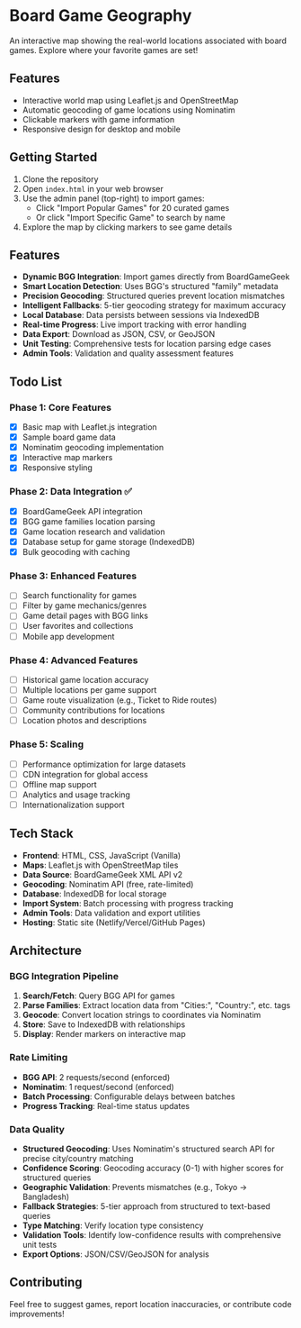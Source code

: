 # Board Game Geography

An interactive map showing the real-world locations associated with board games. Explore where your favorite games are set!

## Features

- Interactive world map using Leaflet.js and OpenStreetMap
- Automatic geocoding of game locations using Nominatim
- Clickable markers with game information
- Responsive design for desktop and mobile

## Getting Started

1. Clone the repository
2. Open `index.html` in your web browser
3. Use the admin panel (top-right) to import games:
   - Click "Import Popular Games" for 20 curated games
   - Or click "Import Specific Game" to search by name
4. Explore the map by clicking markers to see game details

## Features

- **Dynamic BGG Integration**: Import games directly from BoardGameGeek
- **Smart Location Detection**: Uses BGG's structured "family" metadata
- **Precision Geocoding**: Structured queries prevent location mismatches
- **Intelligent Fallbacks**: 5-tier geocoding strategy for maximum accuracy
- **Local Database**: Data persists between sessions via IndexedDB
- **Real-time Progress**: Live import tracking with error handling
- **Data Export**: Download as JSON, CSV, or GeoJSON
- **Unit Testing**: Comprehensive tests for location parsing edge cases
- **Admin Tools**: Validation and quality assessment features

## Todo List

### Phase 1: Core Features
- [x] Basic map with Leaflet.js integration
- [x] Sample board game data
- [x] Nominatim geocoding implementation
- [x] Interactive map markers
- [x] Responsive styling

### Phase 2: Data Integration ✅
- [x] BoardGameGeek API integration
- [x] BGG game families location parsing
- [x] Game location research and validation
- [x] Database setup for game storage (IndexedDB)
- [x] Bulk geocoding with caching

### Phase 3: Enhanced Features
- [ ] Search functionality for games
- [ ] Filter by game mechanics/genres
- [ ] Game detail pages with BGG links
- [ ] User favorites and collections
- [ ] Mobile app development

### Phase 4: Advanced Features
- [ ] Historical game location accuracy
- [ ] Multiple locations per game support
- [ ] Game route visualization (e.g., Ticket to Ride routes)
- [ ] Community contributions for locations
- [ ] Location photos and descriptions

### Phase 5: Scaling
- [ ] Performance optimization for large datasets
- [ ] CDN integration for global access
- [ ] Offline map support
- [ ] Analytics and usage tracking
- [ ] Internationalization support

## Tech Stack

- **Frontend**: HTML, CSS, JavaScript (Vanilla)
- **Maps**: Leaflet.js with OpenStreetMap tiles
- **Data Source**: BoardGameGeek XML API v2
- **Geocoding**: Nominatim API (free, rate-limited)
- **Database**: IndexedDB for local storage
- **Import System**: Batch processing with progress tracking
- **Admin Tools**: Data validation and export utilities
- **Hosting**: Static site (Netlify/Vercel/GitHub Pages)

## Architecture

### BGG Integration Pipeline
1. **Search/Fetch**: Query BGG API for games
2. **Parse Families**: Extract location data from "Cities:", "Country:", etc. tags
3. **Geocode**: Convert location strings to coordinates via Nominatim
4. **Store**: Save to IndexedDB with relationships
5. **Display**: Render markers on interactive map

### Rate Limiting
- **BGG API**: 2 requests/second (enforced)
- **Nominatim**: 1 request/second (enforced)
- **Batch Processing**: Configurable delays between batches
- **Progress Tracking**: Real-time status updates

### Data Quality
- **Structured Geocoding**: Uses Nominatim's structured search API for precise city/country matching
- **Confidence Scoring**: Geocoding accuracy (0-1) with higher scores for structured queries
- **Geographic Validation**: Prevents mismatches (e.g., Tokyo → Bangladesh)
- **Fallback Strategies**: 5-tier approach from structured to text-based queries
- **Type Matching**: Verify location type consistency
- **Validation Tools**: Identify low-confidence results with comprehensive unit tests
- **Export Options**: JSON/CSV/GeoJSON for analysis

## Contributing

Feel free to suggest games, report location inaccuracies, or contribute code improvements!
